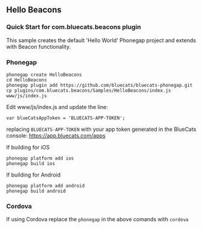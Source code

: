 ## Hello Beacons

###  Quick Start for com.bluecats.beacons plugin 

This sample creates the default 'Hello World' Phonegap project and extends with Beacon functionality.

### Phonegap

    phonegap create HelloBeacons
    cd HelloBeacons
    phonegap plugin add https://github.com/bluecats/bluecats-phonegap.git
    cp plugins/com.bluecats.beacons/Samples/HelloBeacons/index.js www/js/index.js

Edit www/js/index.js and update the line:

    var blueCatsAppToken = 'BLUECATS-APP-TOKEN';

replacing `BLUECATS-APP-TOKEN` with your app token generated in the BlueCats console: https://app.bluecats.com/apps

If building for iOS 

    phonegap platform add ios
    phonegap build ios
    
If building for Android

    phonegap platform add android
    phonegap build android

### Cordova

If using Cordova replace the `phonegap` in the above comands with `cordova`
